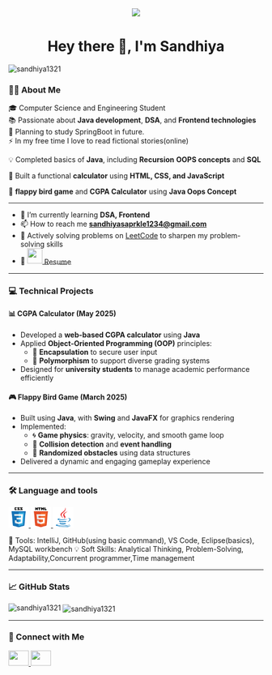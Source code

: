<div align="center">
  <img height="250" src="https://i.gifer.com/Ud0S.gif" />
</div>

<h1 align="center">Hey there 👋, I'm Sandhiya</h1>

<p align="left"> 
  <img src="https://komarev.com/ghpvc/?username=sandhiya1321&label=Profile%20views&color=0e75b6&style=flat" alt="sandhiya1321" /> 
</p>



### 👩‍💻 About Me

🎓 Computer Science and Engineering Student  
📚 Passionate about **Java development**, **DSA**, and **Frontend technologies**  
💭 Planning to study SpringBoot in future.  
⚡ In my free time I love to read fictional stories(online)

💡 Completed basics of **Java**, including **Recursion**  **OOPS concepts**  and **SQL**

🧮 Built a functional **calculator** using **HTML, CSS, and JavaScript**

🧮 **flappy bird game**  and  **CGPA Calculator** using **Java Oops Concept**

---
- 🌱 I’m currently learning **DSA, Frontend**
- 📫 How to reach me **sandhiyasaprkle1234@gmail.com**
- 🧠 Actively solving problems on [LeetCode](https://leetcode.com/u/Diya1213/) to sharpen my problem-solving skills
- 📄 <a href="https://drive.google.com/file/d/1ABYxSDu5SMMzPS7FrwviFo4nbvx4tMIF/view?usp=sharing" target="blank">
    <img src="https://img.icons8.com/ios-filled/50/000000/resume.png" height="30" width="30" />
    <span style="vertical-align: middle;">Resume</span>
  </a>


---
### 💻 Technical Projects

#### 📊 CGPA Calculator (May 2025)
- Developed a **web-based CGPA calculator** using **Java**
- Applied **Object-Oriented Programming (OOP)** principles:
  - 🔐 **Encapsulation** to secure user input
  - 🔄 **Polymorphism** to support diverse grading systems
- Designed for **university students** to manage academic performance efficiently

#### 🎮 Flappy Bird Game (March 2025)
- Built using **Java**, with **Swing** and **JavaFX** for graphics rendering
- Implemented:
  - 🌀 **Game physics**: gravity, velocity, and smooth game loop
  - 🧠 **Collision detection** and **event handling**
  - 🎲 **Randomized obstacles** using data structures
- Delivered a dynamic and engaging gameplay experience

---



<h3 align="left">🛠 Language and tools</h3>

<p align="left"> 
  <a href="https://www.w3schools.com/css/" target="_blank"> 
    <img src="https://raw.githubusercontent.com/devicons/devicon/master/icons/css3/css3-original-wordmark.svg" width="40" height="40"/> 
  </a> 
  <a href="https://www.w3.org/html/" target="_blank"> 
    <img src="https://raw.githubusercontent.com/devicons/devicon/master/icons/html5/html5-original-wordmark.svg" width="40" height="40"/> 
  </a> 
  <a href="https://www.java.com" target="_blank"> 
    <img src="https://raw.githubusercontent.com/devicons/devicon/master/icons/java/java-original.svg" width="40" height="40"/> 
  </a> 
</p>

🧰 Tools: IntelliJ, GitHub(using basic command), VS Code, Eclipse(basics), MySQL workbench 
💡 Soft Skills: Analytical Thinking, Problem-Solving, Adaptability,Concurrent programmer,Time management  

---

### 📈 GitHub Stats

<p><img align="left" src="https://github-readme-stats.vercel.app/api/top-langs?username=sandhiya1321&show_icons=true&locale=en&layout=compact" alt="sandhiya1321" /></p>

<p>&nbsp;<img align="center" src="https://github-readme-stats.vercel.app/api?username=sandhiya1321&show_icons=true&locale=en" alt="sandhiya1321" /></p>

---

### 🤝 Connect with Me

<p align="left">
  <a href="https://instagram.com/sandy_offici_13" target="blank">
    <img src="https://raw.githubusercontent.com/rahuldkjain/github-profile-readme-generator/master/src/images/icons/Social/instagram.svg" height="30" width="40" />
  </a>
  <a href="https://www.leetcode.com/Diya1213" target="blank">
    <img src="https://raw.githubusercontent.com/rahuldkjain/github-profile-readme-generator/master/src/images/icons/Social/leet-code.svg" height="30" width="40" />
  </a>
</p>

<picture>
  <source media="(prefers-color-scheme: dark)" srcset="https://raw.githubusercontent.com/maurodesouza/maurodesouza/output/pacman-contribution-graph-dark.svg">
  <source media="(prefers-color-scheme: light)" srcset="https://raw.githubusercontent.com/maurodesouza/maurodesouza/output/pacman-contribution-graph.svg">
</picture>



